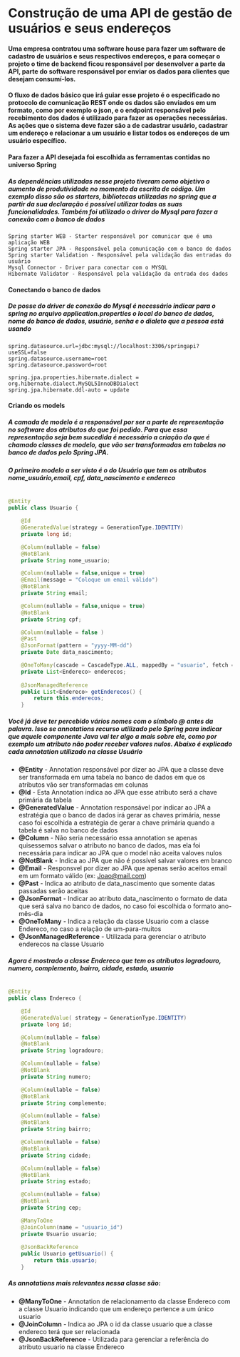 # Construção de uma API de gestão de usuários e seus endereços

#### Uma empresa contratou uma software house para fazer um software de cadastro de usuários e seus respectivos endereços, e para começar o projeto o time de backend ficou responsável por desenvolver a parte da API, parte do software responsável por enviar os dados para clientes que desejam consumí-los.

#### O fluxo de dados básico que irá guiar esse projeto é o especificado no protocolo de comunicação REST onde os dados são enviados em um formato, como por exemplo o json, e o endpoint responsável pelo recebimento dos dados é utilizado para fazer as operações necessárias. As ações que o sistema deve fazer são a de cadastrar usuário, cadastrar um endereço e relacionar a um usuário e listar todos os endereços de um usuário específico.

#### Para fazer a API desejada foi escolhida as ferramentas contidas no universo Spring

##### As dependências utilizadas nesse projeto tiveram como objetivo o aumento de produtividade no momento da escrita de código. Um exemplo disso são os starters, bibliotecas utilizadas no spring que a partir da sua declaração é possível utilizar todas as suas funcionalidades. Também foi utilizado o driver do Mysql para fazer a conexão com o banco de dados

```
Spring starter WEB - Starter responsável por comunicar que é uma aplicação WEB
Spring starter JPA - Responsável pela comunicação com o banco de dados
Spring starter Validation - Responsável pela validação das entradas do usuário
Mysql Connector - Driver para conectar com o MYSQL
Hibernate Validator - Responsável pela validação da entrada dos dados
```

#### Conectando o banco de dados

##### De posse do driver de conexão do Mysql é necessário indicar para o spring no arquivo application.properties o local do banco de dados, nome do banco de dados, usuário, senha e o dialeto que a pessoa está usando


```
spring.datasource.url=jdbc:mysql://localhost:3306/springapi?useSSL=false
spring.datasource.username=root
spring.datasource.password=root

spring.jpa.properties.hibernate.dialect = org.hibernate.dialect.MySQL5InnoDBDialect
spring.jpa.hibernate.ddl-auto = update
```

#### Criando os models

##### A camada de modelo é a responsável por ser a parte de representação no software dos atributos do que foi pedido. Para que essa representação seja bem sucedida é necessário a criação do que é chamado classes de modelo, que vão ser transformadas em tabelas no banco de dados pelo Spring JPA.

##### O primeiro modelo a ser visto é o do Usuário que tem os atributos nome_usuário,email, cpf, data_nascimento e endereco

~~~java

@Entity
public class Usuario {

    @Id
    @GeneratedValue(strategy = GenerationType.IDENTITY)
    private long id;

    @Column(nullable = false)
    @NotBlank
    private String nome_usuario;

    @Column(nullable = false,unique = true)
    @Email(message = "Coloque um email válido")
    @NotBlank
    private String email;

    @Column(nullable = false,unique = true)
    @NotBlank
    private String cpf;

    @Column(nullable = false )
    @Past
    @JsonFormat(pattern = "yyyy-MM-dd")
    private Date data_nascimento;

    @OneToMany(cascade = CascadeType.ALL, mappedBy = "usuario", fetch = FetchType.LAZY)
    private List<Endereco> enderecos;
    
    @JsonManagedReference
    public List<Endereco> getEnderecos() {
        return this.enderecos;
    }

~~~

##### Você já deve ter percebido vários nomes com o símbolo @ antes da palavra. Isso se annotations recurso utilizado pelo Spring para indicar que aquele componente Java vai ter algo a mais sobre ele, como por exemplo um atributo não poder receber valores nulos. Abaixo é explicado cada annotation utilizado na classe Usuário

* **@Entity** - Annotation responsável por dizer ao JPA que a classe deve ser transformada em uma tabela no banco de dados em que os atributos vão ser transformadas em colunas
* **@Id** - Esta Annotation indica ao JPA que esse atributo será a chave primária da tabela
* **@GeneratedValue** - Annotation responsável por indicar ao JPA a estratégia que o banco de dados irá gerar as chaves primária, nesse caso foi escolhida a estratégia de gerar a chave primária quando a tabela é salva no banco de dados
* **@Column** - Não seria necessário essa annotation se apenas quisessemos salvar o atributo no banco de dados, mas ela foi necessária para indicar ao JPA que o model não aceita valoves nulos
* **@NotBlank** - Indica ao JPA que não é possível salvar valores em branco
* **@Email** - Responsvel por dizer ao JPA que apenas serão aceitos email em um formato válido (ex: Joao@mail.com)
* **@Past** - Indica ao atributo de data_nascimento que somente datas passadas serão aceitas
* **@JsonFormat** - Indicar ao atributo data_nascimento o formato de data que será salva no banco de dados, no caso foi escolhida o formato ano-mês-dia
* **@OneToMany** - Indica a relação da classe Usuario com a classe Endereco, no caso a relação de um-para-muitos
* **@JsonManagedReference** - Utilizada para gerenciar o atributo enderecos na classe Usuario

##### Agora é mostrado a classe Endereco que tem os atributos logradouro, numero, complemento, bairro, cidade, estado, usuario

~~~java

@Entity
public class Endereco {

    @Id
    @GeneratedValue( strategy = GenerationType.IDENTITY)
    private long id;

    @Column(nullable = false)
    @NotBlank
    private String logradouro;

    @Column(nullable = false)
    @NotBlank
    private String numero;

    @Column(nullable = false)
    @NotBlank
    private String complemento;

    @Column(nullable = false)
    @NotBlank
    private String bairro;

    @Column(nullable = false)
    @NotBlank
    private String cidade;

    @Column(nullable = false)
    @NotBlank
    private String estado;

    @Column(nullable = false)
    @NotBlank
    private String cep;

    @ManyToOne
    @JoinColumn(name = "usuario_id")
    private Usuario usuario;
    
    @JsonBackReference
    public Usuario getUsuario() {
        return this.usuario;
    }

~~~

##### As annotations mais relevantes nessa classe são:

* **@ManyToOne** - Annotation de relacionamento da classe Endereco com a classe Usuario indicando que um endereço pertence a um único usuario
* **@JoinColumn** - Indica ao JPA o id da classe usuario que a classe endereco terá que ser relacionada
* **@JsonBackReference** - Utilizada para gerenciar a referência do atributo usuario na classe Endereco
